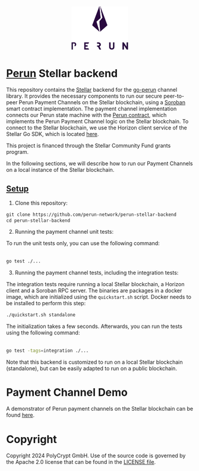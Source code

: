<h1 align="center">
    <a href="https://perun.network/"><img src=".assets/go-perun.png" alt="Perun" width="30%"></a>
</h1>


# [Perun](https://perun.network/) Stellar backend

This repository contains the [Stellar](https://stellar.org/) backend for the [go-perun](https://github.com/perun-network/go-perun) channel library. It provides the necessary components to run our secure peer-to-peer Perun Payment Channels on the Stellar blockchain, using a [Soroban](https://soroban.stellar.org/) smart contract implementation. The payment channel implementation connects our Perun state machine with the [Perun contract](https://github.com/perun-network/perun-soroban-contract), which implements the Perun Payment Channel logic on the Stellar blockchain. To connect to the Stellar blockchain, we use the Horizon client service of the Stellar Go SDK, which is located [here](https://github.com/stellar/go). 

This project is financed through the Stellar Community Fund grants program.

In the following sections, we will describe how to run our Payment Channels on a local instance of the Stellar blockchain.

## [Setup](#setup)

1. Clone this repository:

```
git clone https://github.com/perun-network/perun-stellar-backend
cd perun-stellar-backend
```

2. Running the payment channel unit tests:

To run the unit tests only, you can use the following command:

```sh

go test ./...
```

3. Running the payment channel tests, including the integration tests:

The integration tests require running a local Stellar blockchain, a Horizon client and a Soroban RPC server. The binaries are packages in a docker image, which are initialized using the ```quickstart.sh``` script. Docker needs to be installed to perform this step:

```sh
./quickstart.sh standalone

```

The initialization takes a few seconds. Afterwards, you can run the tests using the following command:
  
```sh

go test -tags=integration ./...
```

Note that this backend is customized to run on a local Stellar blockchain (standalone), but can be easily adapted to run on a public blockchain.


# Payment Channel Demo

A demonstrator of Perun payment channels on the Stellar blockchain can be found [here](https://github.com/perun-network/perun-stellar-demo).

# Copyright

Copyright 2024 PolyCrypt GmbH. Use of the source code is governed by the Apache 2.0 license that can be found in the [LICENSE file](LICENSE).